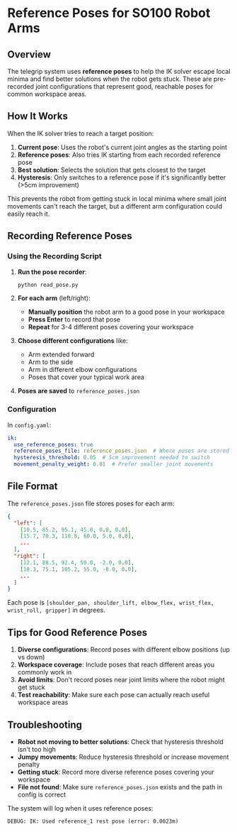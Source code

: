 # Reference Poses for SO100 Robot Arms

## Overview

The telegrip system uses **reference poses** to help the IK solver escape local minima and find better solutions when the robot gets stuck. These are pre-recorded joint configurations that represent good, reachable poses for common workspace areas.

## How It Works

When the IK solver tries to reach a target position:

1. **Current pose**: Uses the robot's current joint angles as the starting point
2. **Reference poses**: Also tries IK starting from each recorded reference pose
3. **Best solution**: Selects the solution that gets closest to the target
4. **Hysteresis**: Only switches to a reference pose if it's significantly better (>5cm improvement)

This prevents the robot from getting stuck in local minima where small joint movements can't reach the target, but a different arm configuration could easily reach it.

## Recording Reference Poses

### Using the Recording Script

1. **Run the pose recorder**:
   ```bash
   python read_pose.py
   ```

2. **For each arm** (left/right):
   - **Manually position** the robot arm to a good pose in your workspace
   - **Press Enter** to record that pose
   - **Repeat** for 3-4 different poses covering your workspace

3. **Choose different configurations** like:
   - Arm extended forward
   - Arm to the side  
   - Arm in different elbow configurations
   - Poses that cover your typical work area

4. **Poses are saved** to `reference_poses.json`

### Configuration

In `config.yaml`:
```yaml
ik:
  use_reference_poses: true
  reference_poses_file: reference_poses.json  # Where poses are stored
  hysteresis_threshold: 0.05  # 5cm improvement needed to switch
  movement_penalty_weight: 0.01  # Prefer smaller joint movements
```

## File Format

The `reference_poses.json` file stores poses for each arm:

```json
{
  "left": [
    [10.5, 85.2, 95.1, 45.0, 0.0, 0.0],
    [15.7, 70.3, 110.8, 60.0, 5.0, 0.0],
    ...
  ],
  "right": [
    [12.1, 88.5, 92.4, 50.0, -2.0, 0.0],
    [18.3, 75.1, 105.2, 55.0, -8.0, 0.0],
    ...
  ]
}
```

Each pose is `[shoulder_pan, shoulder_lift, elbow_flex, wrist_flex, wrist_roll, gripper]` in degrees.

## Tips for Good Reference Poses

1. **Diverse configurations**: Record poses with different elbow positions (up vs down)
2. **Workspace coverage**: Include poses that reach different areas you commonly work in  
3. **Avoid limits**: Don't record poses near joint limits where the robot might get stuck
4. **Test reachability**: Make sure each pose can actually reach useful workspace areas

## Troubleshooting

- **Robot not moving to better solutions**: Check that hysteresis threshold isn't too high
- **Jumpy movements**: Reduce hysteresis threshold or increase movement penalty
- **Getting stuck**: Record more diverse reference poses covering your workspace
- **File not found**: Make sure `reference_poses.json` exists and the path in config is correct

The system will log when it uses reference poses:
```
DEBUG: IK: Used reference_1 rest pose (error: 0.0023m)
``` 